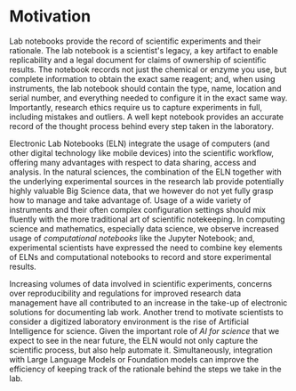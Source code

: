 # Motivation

Lab notebooks provide the record of scientific experiments and their rationale. The lab notebook is a scientist's legacy, a key artifact to enable replicability and a legal document for claims of ownership of scientific results. The notebook records not just the chemical or enzyme you use, but complete information to obtain the exact same reagent; and, when using instruments, the lab notebook should contain the type, name, location and serial number, and everything needed to configure it in the exact same way. Importantly, research ethics require us to capture experiments in full, including mistakes and outliers. A well kept notebook provides an accurate record of the thought process behind every step taken in the laboratory.

Electronic Lab Notebooks (ELN) integrate the usage of computers (and other digital technology like mobile devices) into the scientific workflow, offering many advantages with respect to data sharing, access and analysis. In the natural sciences, the combination of the ELN together with the underlying experimental sources in the research lab provide potentially highly valuable Big Science data, that we however do not yet fully grasp how to manage and take advantage of. Usage of a wide variety of instruments and their often complex configuration settings should mix fluently with the more traditional art of scientific notekeeping. In computing science and mathematics, especially data science, we observe increased usage of _computational notebooks_ like the Jupyter Notebook; and, experimental scientists have expressed the need to combine key elements of ELNs and computational notebooks to record and store experimental results.

Increasing volumes of data involved in scientific experiments, concerns over reproducibility and regulations for improved research data management have all contributed to an increase in the take-up of electronic solutions for documenting lab work. Another trend to motivate scientists to consider a digitized laboratory environment is the rise of Artificial Intelligence for science. Given the important role of _AI for science_ that we expect to see in the near future, the ELN would not only capture the scientific process, but also help automate it. Simultaneously, integration with Large Language Models or Foundation models can improve the efficiency of keeping track of the rationale behind the steps we take in the lab. 

